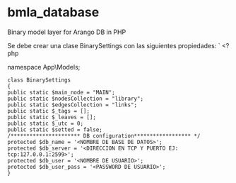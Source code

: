 # bmla_database
Binary model layer for Arango DB in PHP

Se debe crear una clase BinarySettings con las siguientes propiedades:
   ` <?php

   namespace App\Models;

    class BinarySettings
    {
    public static $main_node = "MAIN";
    public static $nodesCollection = "library";
    public static $edgesCollection = "links";
    public static $_tags = [];
    public static $_leaves = [];
    public static $_utc = 0;
    public static $setted = false;
    /********************** DB configuration****************** */
    protected $db_name = '<NOMBRE DE BASE DE DATOS>';
    protected $db_server = '<DIRECCION EN TCP Y PUERTO EJ: tcp:127.0.0.1:2599>';
    protected $db_user = '<NOMBRE DE USUARIO>';
    protected $db_user_pass = '<PASSWORD DE USUARIO>';
    }
    
    

